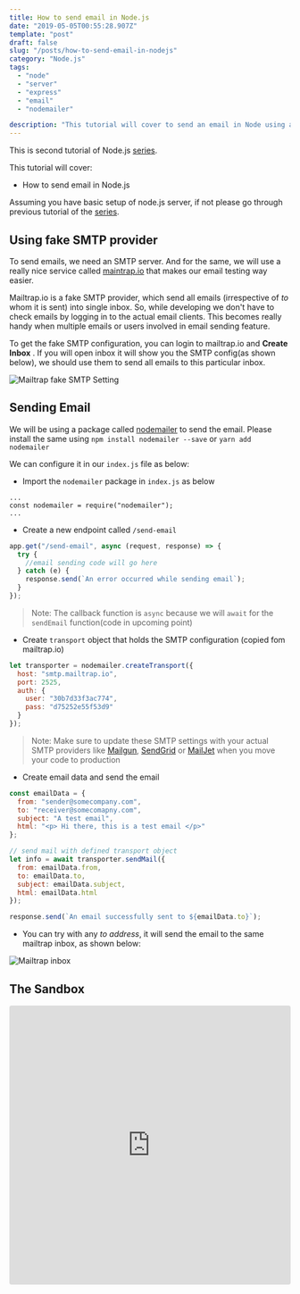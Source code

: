 ```yaml
---
title: How to send email in Node.js
date: "2019-05-05T00:55:28.907Z"
template: "post"
draft: false
slug: "/posts/how-to-send-email-in-nodejs"
category: "Node.js"
tags:
  - "node"
  - "server"
  - "express"
  - "email"
  - "nodemailer"

description: "This tutorial will cover to send an email in Node using a 'nodemailer' package"
---
```


This is second tutorial of Node.js [series](https://3sanket3.com/posts/nodejs-tutorial-series-setup-basic-node-server).

This tutorial will cover:

- How to send email in Node.js

Assuming you have basic setup of node.js server, if not please go through previous tutorial of the [series](https://3sanket3.com/posts/nodejs-tutorial-series-setup-basic-node-server).

## Using fake SMTP provider

To send emails, we need an SMTP server. And for the same, we will use a really nice service called [maintrap.io](https://maintrap.io) that makes our email testing way easier.

Mailtrap.io is a fake SMTP provider, which send all emails (irrespective of _to_ whom it is sent) into single inbox. So, while developing we don't have to check emails by logging in to the actual email clients. This becomes really handy when multiple emails or users involved in email sending feature.

To get the fake SMTP configuration, you can login to mailtrap.io and **Create Inbox** . If you will open inbox it will show you the SMTP config(as shown below), we should use them to send all emails to this particular inbox.

![Mailtrap fake SMTP Setting](/media/mailtrap-smtp.PNG)

## Sending Email

We will be using a package called [nodemailer](https://nodemailer.com/about/) to send the email. Please install the same using `npm install nodemailer --save` or `yarn add nodemailer`

We can configure it in our `index.js` file as below:

- Import the `nodemailer` package in `index.js` as below

```javasript
...
const nodemailer = require("nodemailer");
...
```

- Create a new endpoint called `/send-email`

```javascript
app.get("/send-email", async (request, response) => {
  try {
    //email sending code will go here
  } catch (e) {
    response.send(`An error occurred while sending email`);
  }
});
```

> Note: The callback function is `async` because we will `await` for the `sendEmail` function(code in upcoming point)

- Create `transport` object that holds the SMTP configuration (copied fom mailtrap.io)

```javascript
let transporter = nodemailer.createTransport({
  host: "smtp.mailtrap.io",
  port: 2525,
  auth: {
    user: "30b7d33f3ac774",
    pass: "d75252e55f53d9"
  }
});
```

> Note: Make sure to update these SMTP settings with your actual SMTP providers like [Mailgun](https://www.mailgun.com/), [SendGrid](https://sendgrid.com/) or [MailJet](https://www.mailjet.com/) when you move your code to production

- Create email data and send the email

```javascript
const emailData = {
  from: "sender@somecompany.com",
  to: "receiver@somecomapny.com",
  subject: "A test email",
  html: "<p> Hi there, this is a test email </p>"
};

// send mail with defined transport object
let info = await transporter.sendMail({
  from: emailData.from,
  to: emailData.to,
  subject: emailData.subject,
  html: emailData.html
});

response.send(`An email successfully sent to ${emailData.to}`);
```

- You can try with any _to address_, it will send the email to the same mailtrap inbox, as shown below:

![Mailtrap inbox](/media/mailtrap-inbox.PNG.PNG)

## The Sandbox

<p style="text-align:center">
<iframe src="https://codesandbox.io/embed/pyqjlzm390?fontsize=14" title="How to send email in Node.js" style="width:100%; height:500px; border:0; border-radius: 4px; overflow:hidden;" sandbox="allow-modals allow-forms allow-popups allow-scripts allow-same-origin"></iframe>
</p>
